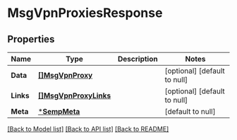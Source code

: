 # MsgVpnProxiesResponse

## Properties
Name | Type | Description | Notes
------------ | ------------- | ------------- | -------------
**Data** | [**[]MsgVpnProxy**](MsgVpnProxy.md) |  | [optional] [default to null]
**Links** | [**[]MsgVpnProxyLinks**](MsgVpnProxyLinks.md) |  | [optional] [default to null]
**Meta** | [***SempMeta**](SempMeta.md) |  | [default to null]

[[Back to Model list]](../README.md#documentation-for-models) [[Back to API list]](../README.md#documentation-for-api-endpoints) [[Back to README]](../README.md)

